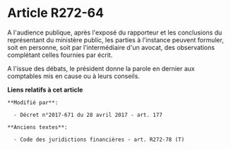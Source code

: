 # Article R272-64

A l'audience publique, après l'exposé du rapporteur et les conclusions du représentant du ministère public, les parties à
l'instance peuvent formuler, soit en personne, soit par l'intermédiaire d'un avocat, des observations complétant celles
fournies par écrit.

A l'issue des débats, le président donne la parole en dernier aux comptables mis en cause ou à leurs conseils.

**Liens relatifs à cet article**

	**Modifié par**:

	  - Décret n°2017-671 du 28 avril 2017 - art. 177

	**Anciens textes**:

	  - Code des juridictions financières - art. R272-78 (T)
